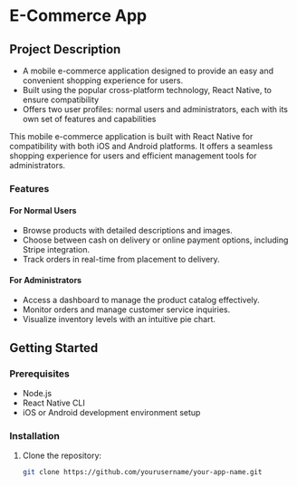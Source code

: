 # E-Commerce App

## Project Description

- A mobile e-commerce application designed to provide an easy and convenient shopping
experience for users.
- Built using the popular cross-platform technology, React Native, to ensure compatibility
- Offers two user profiles: normal users and administrators, each with its own set of
features and capabilities

This mobile e-commerce application is built with React Native for compatibility with both iOS and Android platforms. It offers a seamless shopping experience for users and efficient management tools for administrators.

### Features

#### For Normal Users
- Browse products with detailed descriptions and images.
- Choose between cash on delivery or online payment options, including Stripe integration.
- Track orders in real-time from placement to delivery.

#### For Administrators
- Access a dashboard to manage the product catalog effectively.
- Monitor orders and manage customer service inquiries.
- Visualize inventory levels with an intuitive pie chart.

## Getting Started

### Prerequisites

- Node.js
- React Native CLI
- iOS or Android development environment setup

### Installation

1. Clone the repository:
   ```sh
   git clone https://github.com/yourusername/your-app-name.git
